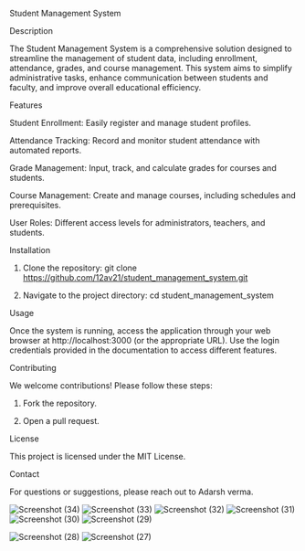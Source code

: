 Student Management System

Description


The Student Management System is a comprehensive solution designed to streamline the management of student data, including enrollment, attendance, grades, and course management. This system aims to simplify administrative tasks, enhance communication between students and faculty, and improve overall educational efficiency.

Features

Student Enrollment: Easily register and manage student profiles.

Attendance Tracking: Record and monitor student attendance with automated reports.

Grade Management: Input, track, and calculate grades for courses and students.

Course Management: Create and manage courses, including schedules and prerequisites.

User Roles: Different access levels for administrators, teachers, and students.


Installation

1. Clone the repository:
git clone https://github.com/12av21/student_management_system.git


2. Navigate to the project directory:
cd student_management_system


Usage

Once the system is running, access the application through your web browser at http://localhost:3000 (or the appropriate URL). Use the login credentials provided in the documentation to access different features.

Contributing

We welcome contributions! Please follow these steps:

1. Fork the repository.


5. Open a pull request.



License

This project is licensed under the MIT License.

Contact

For questions or suggestions, please reach out to Adarsh verma.

![Screenshot (34)](https://github.com/user-attachments/assets/312d824a-4c5d-4b1d-808a-518dfb6410b9)
![Screenshot (33)](https://github.com/user-attachments/assets/df34411d-994f-4b6c-84f2-bfc7c8c5ca87)
![Screenshot (32)](https://github.com/user-attachments/assets/58785b3e-8eda-4bdb-9a96-f2fe02359f9e)
![Screenshot (31)](https://github.com/user-attachments/assets/85d5c166-5db4-4226-a188-3306685c0862)
![Screenshot (30)](https://github.com/user-attachments/assets/c9a42a46-a976-4b45-bc22-cc2b9adb66d8)
![Screenshot (29)](https://github.com/user-attachments/assets/302bdcf1-8639-4376-8baa-babff31f41be)

![Screenshot (28)](https://github.com/user-attachments/assets/c0ed0f76-d413-441c-81a0-9105f73ed2d4)
![Screenshot (27)](https://github.com/user-attachments/assets/7a840594-a22b-4081-9fa2-42dff050cac5)


